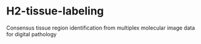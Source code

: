 # H2-tissue-labeling
Consensus tissue region identification from multiplex molecular image data for digital pathology
